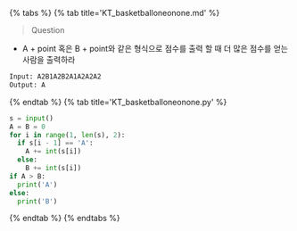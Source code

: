 {% tabs %}
{% tab title='KT_basketballoneonone.md' %}

> Question

* A + point 혹은 B + point와 같은 형식으로 점수를 출력 할 때 더 많은 점수를 얻는 사람을 출력하라

```txt
Input: A2B1A2B2A1A2A2A2
Output: A
```

{% endtab %}
{% tab title='KT_basketballoneonone.py' %}

```py
s = input()
A = B = 0
for i in range(1, len(s), 2):
  if s[i - 1] == 'A':
    A += int(s[i])
  else:
    B += int(s[i])
if A > B:
  print('A')
else:
  print('B')
```

{% endtab %}
{% endtabs %}
